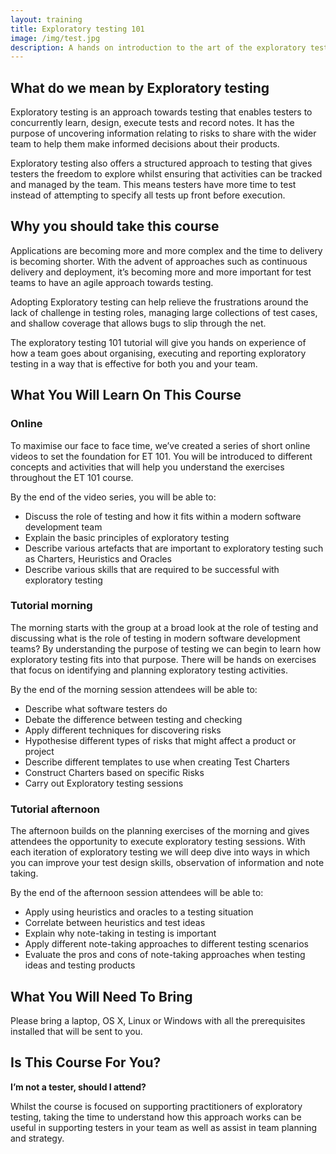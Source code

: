 ```yaml
---
layout: training
title: Exploratory testing 101
image: /img/test.jpg
description: A hands on introduction to the art of the exploratory testing
---
```


## What do we mean by Exploratory testing
Exploratory testing is an approach towards testing that enables testers to concurrently learn, design, execute tests and record notes. It has the purpose of uncovering information relating to risks to share with the wider team to help them make informed decisions about their products. 

Exploratory testing also offers a structured approach to testing that gives testers the freedom to explore whilst ensuring that activities can be tracked and managed by the team. This means testers have more time to test instead of attempting to specify all tests up front before execution.

## Why you should take this course
Applications are becoming more and more complex and the time to delivery is becoming shorter. With the advent of approaches such as continuous delivery and deployment, it’s becoming more and more important for test teams to have an agile approach towards testing.

Adopting Exploratory testing can help relieve the frustrations around the lack of challenge in testing roles, managing large collections of test cases, and shallow coverage that allows bugs to slip through the net.

The exploratory testing 101 tutorial will give you hands on experience of how a team goes about organising, executing and reporting exploratory testing in a way that is effective for both you and your team.

## What You Will Learn On This Course

### Online

To maximise our face to face time, we’ve created a series of short online videos to set the foundation for ET 101. You will be introduced to different concepts and activities that will help you understand the exercises throughout the ET 101 course.

By the end of the video series, you will be able to:

* Discuss the role of testing and how it fits within a modern software development team
* Explain the basic principles of exploratory testing
* Describe various artefacts that are important to exploratory testing such as Charters, Heuristics and Oracles
* Describe various skills that are required to be successful with exploratory testing

### Tutorial morning

The morning starts with the group at a broad look at the role of testing and discussing what is the role of testing in modern software development teams? By understanding the purpose of testing we can begin to learn how exploratory testing fits into that purpose. There will be hands on exercises that focus on identifying and planning exploratory testing activities.

By the end of the morning session attendees will be able to:

* Describe what software testers do
* Debate the difference between testing and checking
* Apply different techniques for discovering risks
* Hypothesise different types of risks that might affect a product or project
* Describe different templates to use when creating Test Charters
* Construct Charters based on specific Risks
* Carry out Exploratory testing sessions

### Tutorial afternoon

The afternoon builds on the planning exercises of the morning and gives attendees the opportunity to execute exploratory testing sessions. With each iteration of exploratory testing we will deep dive into ways in which you can improve your test design skills, observation of information and note taking. 

By the end of the afternoon session attendees will be able to:

* Apply using heuristics and oracles to a testing situation
* Correlate between heuristics and test ideas
* Explain why note-taking in testing is important
* Apply different note-taking approaches to different testing scenarios
* Evaluate the pros and cons of note-taking approaches when testing ideas and testing products

## What You Will Need To Bring
Please bring a laptop, OS X, Linux or Windows with all the prerequisites installed that will be sent to you.

## Is This Course For You?

__I’m not a tester, should I attend?__

Whilst the course is focused on supporting practitioners of exploratory testing, taking the time to understand how this approach works can be useful in supporting testers in your team as well as assist in team planning and strategy.

